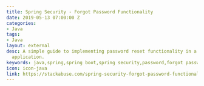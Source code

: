 ```yaml
---
title: Spring Security - Forgot Password Functionality
date: 2019-05-13 07:00:00 Z
categories:
- Java
tags:
- Java
layout: external
desc: A simple guide to implementing password reset functionality in a Spring Boot
  application.
keywords: java,spring,spring boot,spring security,password,forgot password,maven,beginner,github,website,blog,easy
icon: icon-java
link: https://stackabuse.com/spring-security-forgot-password-functionality/
---
```


